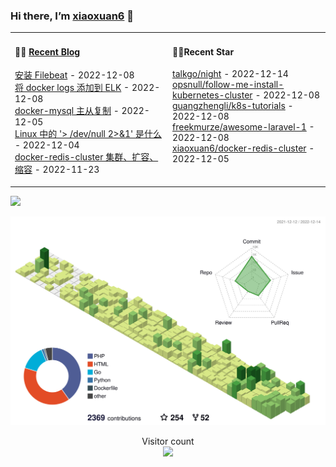 ### Hi there, I’m [xiaoxuan6](https://xiaoxuan6.github.io/) 👋 

<table width="800px">
<tr>

<td valign="top" width="50%">

#### 🤹‍♀️ <a href="https://xiaoxuan6.github.io/" target="_blank">Recent Blog</a>

<!-- blog starts -->
<a href='https://xiaoxuan6.github.io/posts/c5c02008.html' target='_blank'>安装 Filebeat</a> - 2022-12-08<br/>
<a href='https://xiaoxuan6.github.io/posts/47004904.html' target='_blank'>将 docker logs 添加到 ELK</a> - 2022-12-08<br/>
<a href='https://xiaoxuan6.github.io/posts/68142548.html' target='_blank'>docker-mysql 主从复制</a> - 2022-12-05<br/>
<a href='https://xiaoxuan6.github.io/posts/1098e2cb.html' target='_blank'>Linux 中的 '> /dev/null 2>&1' 是什么</a> - 2022-12-04<br/>
<a href='https://xiaoxuan6.github.io/posts/554db5ac.html' target='_blank'>docker-redis-cluster 集群、扩容、缩容</a> - 2022-11-23<br/>

<!-- blog ends -->

</td>

<td valign="top" width="50%">

#### 🤹‍♀️Recent Star

<!-- Star starts -->
<a href='https://github.com/talkgo/night' target='_blank'>talkgo/night</a> - 2022-12-14<br/>
<a href='https://github.com/opsnull/follow-me-install-kubernetes-cluster' target='_blank'>opsnull/follow-me-install-kubernetes-cluster</a> - 2022-12-08<br/>
<a href='https://github.com/guangzhengli/k8s-tutorials' target='_blank'>guangzhengli/k8s-tutorials</a> - 2022-12-08<br/>
<a href='https://github.com/freekmurze/awesome-laravel-1' target='_blank'>freekmurze/awesome-laravel-1</a> - 2022-12-08<br/>
<a href='https://github.com/xiaoxuan6/docker-redis-cluster' target='_blank'>xiaoxuan6/docker-redis-cluster</a> - 2022-12-05<br/>

<!-- Star ends -->

</td>
</tr>

</table>

![](https://activity-graph.herokuapp.com/graph?username=xiaoxuan6&theme=redical)

<picture>
  <source media="(prefers-color-scheme: dark)" srcset="https://raw.githubusercontent.com/xiaoxuan6/xiaoxuan6/master/profile-3d-contrib/profile-night-green.svg">
  <img alt="Shows an illustrated sun in light color mode and a moon with stars in dark color mode." src="https://raw.githubusercontent.com/xiaoxuan6/xiaoxuan6/master/profile-3d-contrib/profile-green.svg">
</picture>

<p align="center"> 
  Visitor count<br>
  <img src="https://profile-counter.glitch.me/xiaoxuan6/count.svg" />
</p>
